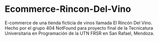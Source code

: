 # Ecommerce-Rincon-Del-Vino

E-commerce de una tienda ficticia de vinos llamada El Rincón Del Vino. Hecho por el grupo 404 NotFound para proyecto final de la Tecnicatura Universitaria en Programación de la UTN FRSR en San Rafael, Mendoza.
